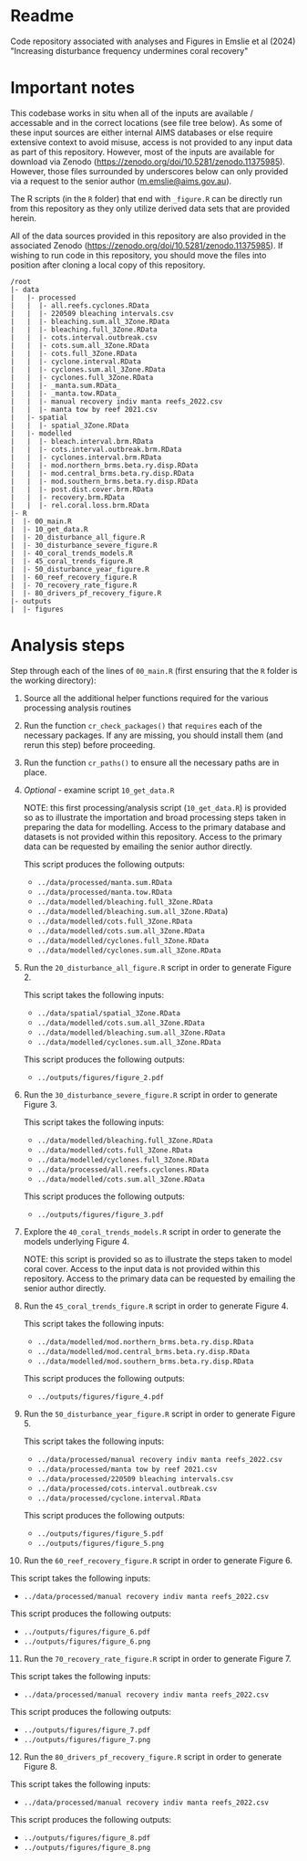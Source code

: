 Readme
=============

Code repository associated with analyses and Figures in Emslie et al
(2024) "Increasing disturbance frequency undermines coral recovery"

# Important notes

This codebase works in situ when all of the inputs are available /
accessable and in the correct locations (see file tree below). As some
of these input sources are either internal AIMS databases or else
require extensive context to avoid misuse, access is not provided to
any input data as part of this repository. However, most of the inputs
are available for download via Zenodo
(https://zenodo.org/doi/10.5281/zenodo.11375985). However, those files
surrounded by underscores below can only provided via a request to the
senior author (m.emslie@aims.gov.au).

The R scripts (in the `R` folder) that end with `_figure.R` can be
directly run from this repository as they only utilize derived data
sets that are provided herein.

All of the data sources provided in this repository are also provided
in the associated Zenodo
(https://zenodo.org/doi/10.5281/zenodo.11375985). If wishing to run
code in this repository, you should move the files into position after
cloning a local copy of this repository.

```
/root
|- data
|   |- processed
|   |  |- all.reefs.cyclones.RData
|   |  |- 220509 bleaching intervals.csv
|   |  |- bleaching.sum.all_3Zone.RData
|   |  |- bleaching.full_3Zone.RData
|   |  |- cots.interval.outbreak.csv
|   |  |- cots.sum.all_3Zone.RData
|   |  |- cots.full_3Zone.RData
|   |  |- cyclone.interval.RData
|   |  |- cyclones.sum.all_3Zone.RData
|   |  |- cyclones.full_3Zone.RData
|   |  |- _manta.sum.RData_
|   |  |- _manta.tow.RData_
|   |  |- manual recovery indiv manta reefs_2022.csv
|   |  |- manta tow by reef 2021.csv
|   |- spatial
|   |  |- spatial_3Zone.RData
|   |- modelled
|   |  |- bleach.interval.brm.RData
|   |  |- cots.interval.outbreak.brm.RData
|   |  |- cyclones.interval.brm.RData
|   |  |- mod.northern_brms.beta.ry.disp.RData
|   |  |- mod.central_brms.beta.ry.disp.RData
|   |  |- mod.southern_brms.beta.ry.disp.RData
|   |  |- post.dist.cover.brm.RData
|   |  |- recovery.brm.RData
|   |  |- rel.coral.loss.brm.RData
|- R
|  |- 00_main.R
|  |- 10_get_data.R
|  |- 20_disturbance_all_figure.R
|  |- 30_disturbance_severe_figure.R
|  |- 40_coral_trends_models.R
|  |- 45_coral_trends_figure.R
|  |- 50_disturbance_year_figure.R
|  |- 60_reef_recovery_figure.R
|  |- 70_recovery_rate_figure.R
|  |- 80_drivers_pf_recovery_figure.R
|- outputs
|  |- figures

```


# Analysis steps

Step through each of the lines of `00_main.R` (first ensuring that the
`R` folder is the working directory):

1. Source all the additional helper functions required for the various
   processing analysis routines

2. Run the function `cr_check_packages()` that `requires` each of the
   necessary packages. If any are missing, you should install them
   (and rerun this step) before proceeding.

3. Run the function `cr_paths()` to ensure all the necessary paths are
   in place.

4. *Optional* - examine script `10_get_data.R` 

   NOTE: this first processing/analysis script (`10_get_data.R`) is
   provided so as to illustrate the importation and broad processing
   steps taken in preparing the data for modelling. Access to the
   primary database and datasets is not provided within this
   repository. Access to the primary data can be requested by emailing
   the senior author directly.

   This script produces the following outputs:
   
   - `../data/processed/manta.sum.RData`
   - `../data/processed/manta.tow.RData`
   - `../data/modelled/bleaching.full_3Zone.RData`
   - `../data/modelled/bleaching.sum.all_3Zone.RData`)
   - `../data/modelled/cots.full_3Zone.RData`
   - `../data/modelled/cots.sum.all_3Zone.RData`
   - `../data/modelled/cyclones.full_3Zone.RData`
   - `../data/modelled/cyclones.sum.all_3Zone.RData`

5. Run the `20_disturbance_all_figure.R` script in order to generate
   Figure 2.

   This script takes the following inputs:

   - `../data/spatial/spatial_3Zone.RData`
   - `../data/modelled/cots.sum.all_3Zone.RData`
   - `../data/modelled/bleaching.sum.all_3Zone.RData`
   - `../data/modelled/cyclones.sum.all_3Zone.RData`

   This script produces the following outputs:

   - `../outputs/figures/figure_2.pdf`

6. Run the `30_disturbance_severe_figure.R` script in order to
   generate Figure 3.
   
   This script takes the following inputs:

   - `../data/modelled/bleaching.full_3Zone.RData`
   - `../data/modelled/cots.full_3Zone.RData`
   - `../data/modelled/cyclones.full_3Zone.RData`
   - `../data/processed/all.reefs.cyclones.RData`
   - `../data/modelled/cots.sum.all_3Zone.RData`

   This script produces the following outputs:

   - `../outputs/figures/figure_3.pdf`
   
7. Explore the `40_coral_trends_models.R` script in order to generate
   the models underlying Figure 4.
   
   NOTE: this script is provided so as to illustrate the steps taken
   to model coral cover. Access to the input data is not provided
   within this repository. Access to the primary data can be requested
   by emailing the senior author directly.

8. Run the `45_coral_trends_figure.R` script in order to
   generate Figure 4.

   This script takes the following inputs:

   - `../data/modelled/mod.northern_brms.beta.ry.disp.RData`
   - `../data/modelled/mod.central_brms.beta.ry.disp.RData`
   - `../data/modelled/mod.southern_brms.beta.ry.disp.RData`

   This script produces the following outputs:

   - `../outputs/figures/figure_4.pdf`
   
9. Run the `50_disturbance_year_figure.R` script in order to generate
   Figure 5.

   This script takes the following inputs:

   - `../data/processed/manual recovery indiv manta reefs_2022.csv`
   - `../data/processed/manta tow by reef 2021.csv`
   - `../data/processed/220509 bleaching intervals.csv`
   - `../data/processed/cots.interval.outbreak.csv`
   - `../data/processed/cyclone.interval.RData`
   
   This script produces the following outputs:

   - `../outputs/figures/figure_5.pdf`
   - `../outputs/figures/figure_5.png`

10. Run the `60_reef_recovery_figure.R` script in order to generate
   Figure 6.

   This script takes the following inputs:

   - `../data/processed/manual recovery indiv manta reefs_2022.csv`

   This script produces the following outputs:

   - `../outputs/figures/figure_6.pdf`
   - `../outputs/figures/figure_6.png`

11. Run the `70_recovery_rate_figure.R` script in order to generate
   Figure 7.

   This script takes the following inputs:

   - `../data/processed/manual recovery indiv manta reefs_2022.csv`

   This script produces the following outputs:

   - `../outputs/figures/figure_7.pdf`
   - `../outputs/figures/figure_7.png`

12. Run the `80_drivers_pf_recovery_figure.R` script in order to generate
   Figure 8.

   This script takes the following inputs:

   - `../data/processed/manual recovery indiv manta reefs_2022.csv`

   This script produces the following outputs:

   - `../outputs/figures/figure_8.pdf`
   - `../outputs/figures/figure_8.png`
